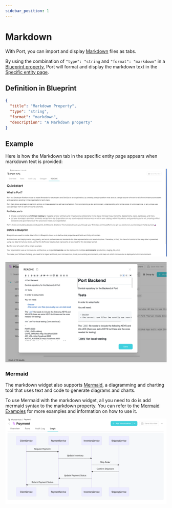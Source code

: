 ```yaml
---
sidebar_position: 1
---
```


# Markdown

With Port, you can import and display [Markdown](https://en.wikipedia.org/wiki/Markdown) files as tabs.

By using the combination of `"type": "string` and `"format": "markdown"` in a [Blueprint property](../../build-your-software-catalog/define-your-data-model/setup-blueprint/properties/properties.md#structure), Port will format and display the markdown text in the [Specific entity page](../page/entity-page.md).

## Definition in Blueprint

```json showLineNumbers
{
  "title": "Markdown Property",
  "type": "string",
  "format": "markdown",
  "description": "A Markdown property"
}
```

## Example

Here is how the Markdown tab in the specific entity page appears when markdown text is provided:

![Markdown Example](../../../static/img/software-catalog/widgets/markdown.png)

![Markdown Edit Example](../../../static/img/software-catalog/widgets/markdownEdit.png)

### Mermaid

The markdown widget also supports [Mermaid](https://mermaid-js.github.io/mermaid/#/), a diagramming and charting tool that uses text and code to generate diagrams and charts.

To use Mermaid with the markdown widget, all you need to do is add mermaid syntax to the markdown property. You can refer to the [Mermaid Examples](https://mermaid.js.org/syntax/examples.html) for more examples and information on how to use it.

![Markdown Mermaid Example](../../../static/img/software-catalog/widgets/markdownMermaid.png)
